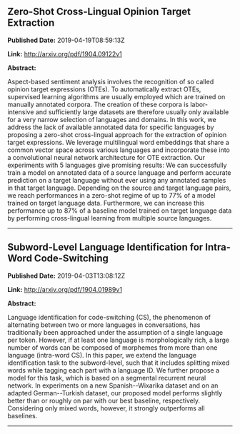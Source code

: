 ## Zero-Shot Cross-Lingual Opinion Target Extraction

**Published Date:** 2019-04-19T08:59:13Z

**Link:** http://arxiv.org/pdf/1904.09122v1

**Abstract:**

  Aspect-based sentiment analysis involves the recognition of so called opinion
target expressions (OTEs). To automatically extract OTEs, supervised learning
algorithms are usually employed which are trained on manually annotated
corpora. The creation of these corpora is labor-intensive and sufficiently
large datasets are therefore usually only available for a very narrow selection
of languages and domains. In this work, we address the lack of available
annotated data for specific languages by proposing a zero-shot cross-lingual
approach for the extraction of opinion target expressions. We leverage
multilingual word embeddings that share a common vector space across various
languages and incorporate these into a convolutional neural network
architecture for OTE extraction. Our experiments with 5 languages give
promising results: We can successfully train a model on annotated data of a
source language and perform accurate prediction on a target language without
ever using any annotated samples in that target language. Depending on the
source and target language pairs, we reach performances in a zero-shot regime
of up to 77% of a model trained on target language data. Furthermore, we can
increase this performance up to 87% of a baseline model trained on target
language data by performing cross-lingual learning from multiple source
languages.


---

## Subword-Level Language Identification for Intra-Word Code-Switching

**Published Date:** 2019-04-03T13:08:12Z

**Link:** http://arxiv.org/pdf/1904.01989v1

**Abstract:**

  Language identification for code-switching (CS), the phenomenon of
alternating between two or more languages in conversations, has traditionally
been approached under the assumption of a single language per token. However,
if at least one language is morphologically rich, a large number of words can
be composed of morphemes from more than one language (intra-word CS). In this
paper, we extend the language identification task to the subword-level, such
that it includes splitting mixed words while tagging each part with a language
ID. We further propose a model for this task, which is based on a segmental
recurrent neural network. In experiments on a new Spanish--Wixarika dataset and
on an adapted German--Turkish dataset, our proposed model performs slightly
better than or roughly on par with our best baseline, respectively. Considering
only mixed words, however, it strongly outperforms all baselines.


---


